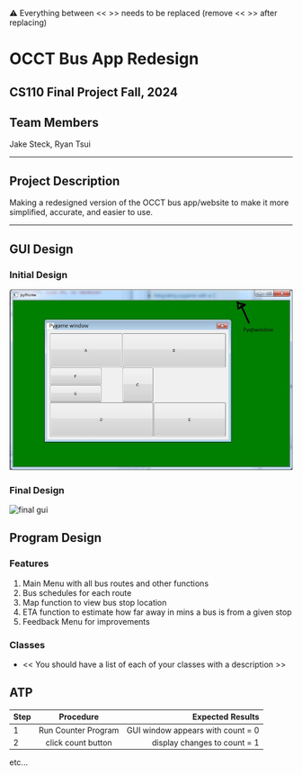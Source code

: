 
:warning: Everything between << >> needs to be replaced (remove << >> after replacing)

# OCCT Bus App Redesign
## CS110 Final Project  Fall, 2024

## Team Members

Jake Steck, Ryan Tsui

***

## Project Description

Making a redesigned version of the OCCT bus app/website to make it more simplified, accurate, and easier to use.

***    

## GUI Design

### Initial Design

![initial gui](assets/gui.jpg)

### Final Design

![final gui](assets/finalgui.jpg)

## Program Design

### Features

1.  Main Menu with all bus routes and other functions 
2.  Bus schedules for each route 
3.  Map function to view bus stop location 
4.  ETA function to estimate how far away in mins a bus is from a given stop 
5.  Feedback Menu for improvements 

### Classes

- << You should have a list of each of your classes with a description >>

## ATP

| Step                 |Procedure             |Expected Results                   |
|----------------------|:--------------------:|----------------------------------:|
|  1                   | Run Counter Program  |GUI window appears with count = 0  |
|  2                   | click count button   | display changes to count = 1      |
etc...
